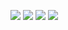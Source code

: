 ![](https://raw.githubusercontent.com/hggrandii/github-stats/master/generated/overview.svg#gh-dark-mode-only)
![](https://raw.githubusercontent.com/hggrandii/github-stats/master/generated/overview.svg#gh-light-mode-only)
![](https://raw.githubusercontent.com/hggrandii/github-stats/master/generated/languages.svg#gh-dark-mode-only)
![](https://raw.githubusercontent.com/hggrandii/github-stats/master/generated/languages.svg#gh-light-mode-only)

